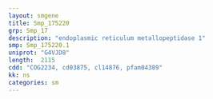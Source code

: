 ```yaml
---
layout: smgene
title: Smp_175220
grp: Smp_17
description: "endoplasmic reticulum metallopeptidase 1"
smp: Smp_175220.1
uniprot: "G4VJD8"
length:  2115
cdd: "COG2234, cd03875, cl14876, pfam04389"
kk: ns
categories: sm
---
```

